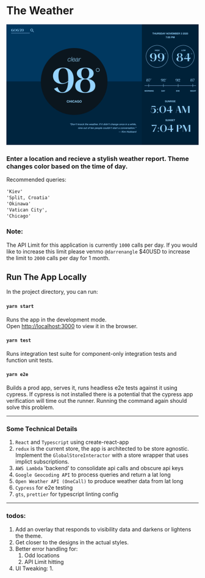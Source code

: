 # The Weather

![The Weather App Screenshot](./public/screenshot.png)

### Enter a location and recieve a stylish weather report. Theme changes color based on the time of day.  

Recommended queries:
```
'Kiev'
'Split, Croatia'
'Okinawa'
'Vatican City',
'Chicago'
```

### Note:
The API Limit for this application is currently `1000` calls per day. If you would like to increase this limit please venmo `@darrenangle` $40USD to increase the limit to `2000` calls per day for 1 month.

## Run The App Locally

In the project directory, you can run:

#### `yarn start`

Runs the app in the development mode.\
Open [http://localhost:3000](http://localhost:3000) to view it in the browser.


#### `yarn test`

Runs integration test suite for component-only integration tests and function unit tests.

#### `yarn e2e`

Builds a prod app, serves it, runs headless e2e tests against it using cypress. If cypress is not installed there is a potential that the cypress app verification will time out the runner. Running the command again should solve this problem.

--- 
### Some Technical Details

1. `React` and `Typescript` using create-react-app
2. `redux` is the current store, the app is architected to be store agnostic. Implement the `GlobalStoreInteractor` with a store wrapper that uses implict subscriptions.
3. `AWS Lambda` 'backend' to consolidate api calls and obscure api keys
4. `Google Geocoding API` to process queries and return a lat long
5. `Open Weather API (OneCall)` to produce weather data from lat long
6. `Cypress` for e2e testing
7. `gts`, `prettier` for typescript linting config
---

### todos:

1. Add an overlay that responds to visibility data and darkens or lightens the theme.
2. Get closer to the designs in the actual styles.
3. Better error handling for:
   1. Odd locations
   2. API Limit hitting
4. UI Tweaking:
   1. 





